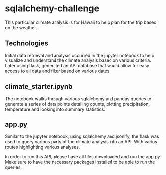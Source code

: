 # sqlalchemy-challenge
This particular climate analysis is for Hawaii to help plan for the trip based on the weather.

## Technologies
Initial data retrieval and analysis occurred in the jupyter notebook to help visualize and understand the climate analysis based on various criteria. Later using flask, generated an API database that would allow for easy access to all data and filter based on various dates. 

## climate_starter.ipynb
The notebook walks through various sqlalchemy and pandas queries to generate a series of data points detailing counts, plotting precipitation, temperature and looking into summary statistics. 

## app.py
Similar to the jupyter notebook, using sqlalchemy and jsonify, the flask was used to query various parts of the climate analysis into an API. With varius routes highlighting various analyses. 

In order to run this API, please have all files downloaded and run the app.py. Make sure to have the necessary packages installed to be able to run the queries.

